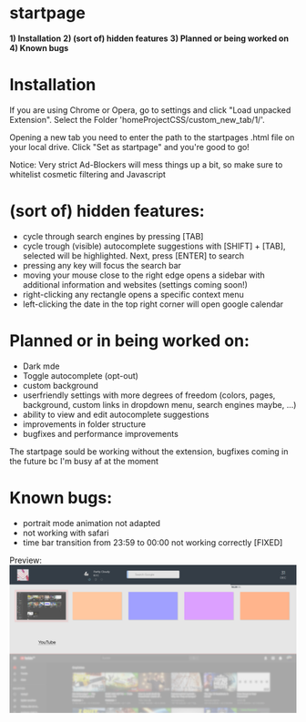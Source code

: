 # startpage

**1) Installation**
**2) (sort of) hidden features**
**3) Planned or being worked on**
**4) Known bugs**

# Installation

If you are using Chrome or Opera, go to settings and click "Load unpacked Extension". Select the Folder 'homeProjectCSS/custom_new_tab/1/'.

Opening a new tab you need to enter the path to the startpages .html file on your local drive. Click "Set as startpage" and you're good to go!

Notice: Very strict Ad-Blockers will mess things up a bit, so make sure to whitelist cosmetic filtering and Javascript

# (sort of) hidden features:
  - cycle through search engines by pressing [TAB]
  - cycle trough (visible) autocomplete suggestions with [SHIFT] + [TAB], selected will be highlighted. Next, press [ENTER] to search
  - pressing any key will focus the search bar
  - moving your mouse close to the right edge opens a sidebar with additional information and websites (settings coming soon!)
  - right-clicking any rectangle opens a specific context menu
  - left-clicking the date in the top right corner will open google calendar

# Planned or in being worked on:
- Dark mde
- Toggle autocomplete (opt-out)
- custom background
- userfriendly settings with more degrees of freedom (colors, pages, background, custom links in dropdown menu, search engines maybe, ...)
- ability to view and edit autocomplete suggestions
- improvements in folder structure
- bugfixes and performance improvements

The startpage sould be working without the extension, bugfixes coming in the future bc I'm busy af at the moment

# Known bugs:
- portrait mode animation not adapted
- not working with safari
- time bar transition from 23:59 to 00:00 not working correctly [FIXED]

Preview:
![alt text](https://github.com/Usernameeeeeeeee/startpage/blob/master/home2.png)
